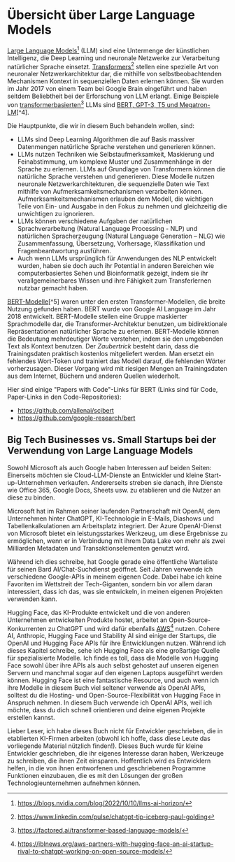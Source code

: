 # Übersicht über Large Language Models 

[Large Language Models](https://blogs.nvidia.com/blog/2022/10/10/llms-ai-horizon/)[^1] (LLM) sind eine Untermenge der künstlichen Intelligenz, die Deep Learning und neuronale Netzwerke zur Verarbeitung natürlicher Sprache einsetzt. [Transformers](https://www.linkedin.com/pulse/chatgpt-tip-iceberg-paul-golding)[^2] stellen eine spezielle Art von neuronaler Netzwerkarchitektur dar, die mithilfe von selbstbeobachtenden Mechanismen Kontext in sequenziellen Daten erlernen können. Sie wurden im Jahr 2017 von einem Team bei Google Brain eingeführt und haben seitdem Beliebtheit bei der Erforschung von LLM erlangt. Einige Beispiele von [transformerbasierten](https://factored.ai/transformer-based-language-models/)[^3] LLMs sind [BERT, GPT-3, T5 und Megatron-LM](https://en.wikipedia.org/wiki/Transformer_(machine_learning_model))[^4].

Die Hauptpunkte, die wir in diesem Buch behandeln wollen, sind:

-	LLMs sind Deep Learning Algorithmen die auf Basis massiver Datenmengen natürliche Sprache verstehen und generieren können.
-	LLMs nutzen Techniken wie Selbstaufmerksamkeit, Maskierung und Feinabstimmung, um komplexe Muster und Zusammenhänge in der Sprache zu erlernen. LLMs auf Grundlage von Transformern können die natürliche Sprache verstehen und generieren. Diese Modelle nutzen neuronale Netzwerkarchitekturen, die sequenzielle Daten wie Text mithilfe von Aufmerksamkeitsmechanismen verarbeiten können. Aufmerksamkeitsmechanismen erlauben dem Modell, die wichtigen Teile von Ein- und Ausgabe in den Fokus zu nehmen und gleichzeitig die unwichtigen zu ignorieren.
-	LLMs können verschiedene Aufgaben der natürlichen Sprachverarbeitung (Natural Language Processing - NLP) und natürlichen Spracherzeugung (Natural Language Generation – NLG) wie Zusammenfassung, Übersetzung, Vorhersage, Klassifikation und Fragenbeantwortung ausführen.
-	Auch wenn LLMs ursprünglich für Anwendungen des NLP entwickelt wurden, haben sie doch auch ihr Potential in anderen Bereichen wie computerbasiertes Sehen und Bioinformatik gezeigt, indem sie ihr verallgemeinerbares Wissen und ihre Fähigkeit zum Transferlernen nutzbar gemacht haben.

[BERT-Modelle](https://en.wikipedia.org/wiki/BERT_(Language_model))[^5] waren unter den ersten Transformer-Modellen, die breite Nutzung gefunden haben. BERT wurde von Google AI Language im Jahr 2018 entwickelt. BERT-Modelle stellen eine Gruppe maskierter Sprachmodelle dar, die Transformer-Architektur benutzen, um bidirektionale Repräsentationen natürlicher Sprache zu erlernen. BERT-Modelle können die Bedeutung mehrdeutiger Worte verstehen, indem sie den umgebenden Text als Kontext benutzen. Der *Zaubertrick* besteht darin, dass die Trainingsdaten praktisch kostenlos mitgeliefert werden. Man ersetzt ein fehlendes Wort-Token und trainiert das Modell darauf, die fehlenden Wörter vorherzusagen. Dieser Vorgang wird mit riesigen Mengen an Trainingsdaten aus dem Internet, Büchern und anderen Quellen wiederholt.

Hier sind einige "Papers with Code"-Links für BERT (Links sind für Code, Paper-Links in den Code-Repositories):

- https://github.com/allenai/scibert
- https://github.com/google-research/bert

[^1]: https://blogs.nvidia.com/blog/2022/10/10/llms-ai-horizon/
[^2]: https://www.linkedin.com/pulse/chatgpt-tip-iceberg-paul-golding
[^3]: https://factored.ai/transformer-based-language-models/
[^4]: https://en.wikipedia.org/wiki/Transformer_(machine_learning_model)
[^5]: https://en.wikipedia.org/wiki/BERT_(Language_model)

## Big Tech Businesses vs. Small Startups bei der Verwendung von Large Language Models

Sowohl Microsoft als auch Google haben Interessen auf beiden Seiten: Einerseits möchten sie Cloud-LLM-Dienste an Entwickler und kleine Start-up-Unternehmen verkaufen. Andererseits streben sie danach, ihre Dienste wie Office 365, Google Docs, Sheets usw. zu etablieren und die Nutzer an diese zu binden.

Microsoft hat im Rahmen seiner laufenden Partnerschaft mit OpenAI, dem Unternehmen hinter ChatGPT, KI-Technologie in E-Mails, Diashows und Tabellenkalkulationen am Arbeitsplatz integriert. Der Azure OpenAI-Dienst von Microsoft bietet ein leistungsstarkes Werkzeug, um diese Ergebnisse zu ermöglichen, wenn er in Verbindung mit ihrem Data Lake von mehr als zwei Milliarden Metadaten und Transaktionselementen genutzt wird.

Während ich dies schreibe, hat Google gerade eine öffentliche Warteliste für seinen Bard AI/Chat-Suchdienst geöffnet. Seit Jahren verwende ich verschiedene Google-APIs in meinem eigenen Code. Dabei habe ich keine Favoriten im Wettstreit der Tech-Giganten, sondern bin vor allem daran interessiert, dass ich das, was sie entwickeln, in meinen eigenen Projekten verwenden kann.

Hugging Face, das KI-Produkte entwickelt und die von anderen Unternehmen entwickelten Produkte hostet, arbeitet an Open-Source-Konkurrenten zu ChatGPT und wird dafür ebenfalls [AWS](https://iblnews.org/aws-partners-with-hugging-face-an-ai-startup-rival-to-chatgpt-working-on-open-source-models/)[^6] nutzen. Cohere AI, Anthropic, Hugging Face und Stability AI sind einige der Startups, die OpenAI und Hugging Face APIs für ihre Entwicklungen nutzen. Während ich dieses Kapitel schreibe, sehe ich Hugging Face als eine großartige Quelle für spezialisierte Modelle. Ich finde es toll, dass die Modelle von Hugging Face sowohl über ihre APIs als auch selbst gehostet auf unseren eigenen Servern und manchmal sogar auf den eigenen Laptops ausgeführt werden können. Hugging Face ist eine fantastische Resource, und auch wenn ich ihre Modelle in diesem Buch viel seltener verwende als OpenAI APIs, solltest du die Hosting- und Open-Source-Flexibilität von Hugging Face in Anspruch nehmen. In diesem Buch verwende ich OpenAI APIs, weil ich möchte, dass du dich schnell orientieren und deine eigenen Projekte erstellen kannst.

Lieber Leser, ich habe dieses Buch nicht für Entwickler geschrieben, die in etablierten KI-Firmen arbeiten (obwohl ich hoffe, dass diese Leute das vorliegende Material nützlich finden!). Dieses Buch wurde für kleine Entwickler geschrieben, die ihr eigenes Interesse daran haben, Werkzeuge zu schreiben, die ihnen Zeit einsparen. Hoffentlich wird es Entwicklern helfen, in die von ihnen entworfenen und geschriebenen Programme Funktionen einzubauen, die es mit den Lösungen der großen Technologieunternehmen aufnehmen können.

[^6]: https://iblnews.org/aws-partners-with-hugging-face-an-ai-startup-rival-to-chatgpt-working-on-open-source-models/